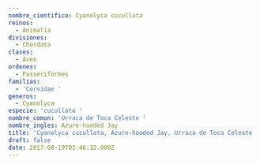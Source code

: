 ```yaml
---
nombre_cientifico: Cyanolyca cucullata
reinos:
  - Animalia
divisiones:
  - Chordata
clases:
  - Aves
ordenes:
  - Passeriformes
familias:
  - 'Corvidae '
generos:
  - Cyanolyca
especie: 'cucullata '
nombre_comun: 'Urraca de Toca Celeste '
nombre_ingles: Azure-hooded Jay
title: 'Cyanolyca cucullata, Azure-hooded Jay, Urraca de Toca Celeste '
draft: false
date: 2017-08-19T02:46:32.000Z
---
```



